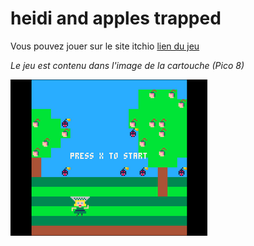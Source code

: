 # heidi and apples trapped #

Vous pouvez jouer sur le site itchio [lien du jeu](https://jvlassoie.itch.io/heidi-and-apples-trapped)

*Le jeu est contenu dans l'image de la cartouche (Pico 8)*

![Image Heidi](/applesTrapped.png)